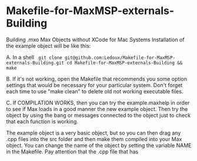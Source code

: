 Makefile-for-MaxMSP-externals-Building
======================================

  Building .mxo Max Objects without XCode for Mac Systems
  Installation of the example object will be like this:
  
  A. In a shell
  	```
	git clone git@github.com:Ledoux/Makefile-for-MaxMSP-externals-Building.git
	cd Makefile-for-MaxMSP-externals-Building && make
  	```
  
  B. If it's not working, open the Makefile that recommends 
  you some option settings that would be necessary for your 
  particular system. Don't forget each time to use "make clean" 
  to delete old not working executable files. 
  
  C. If COMPILATION WORKS, then you can try the example.maxhelp in 
  order to see if Max loads in a good manner the new example object. 
  Then try the object by using the bang or messages connected to the 
  object just to check that each function is working.
	
  The example object is a very basic object, but so you can then drag
  any .cpp files into the src folder and then make them compiled into your 
  Max object. You can change the name of the object by setting the variable 
  NAME in the Makefile. Pay attention that the .cpp file that has 
  
  
